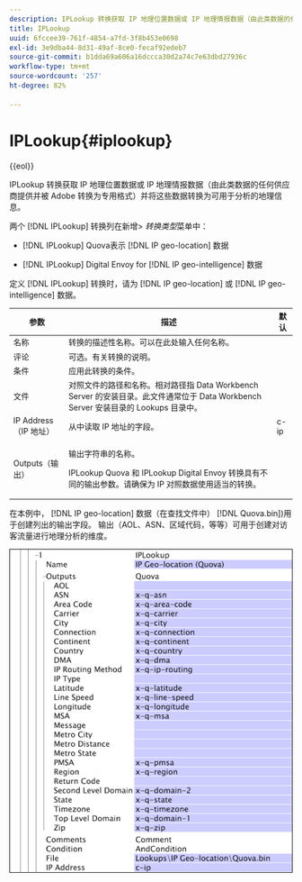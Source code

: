 ```yaml
---
description: IPLookup 转换获取 IP 地理位置数据或 IP 地理情报数据（由此类数据的任何供应商提供并被 Adobe 转换为专用格式）并将这些数据转换为可用于分析的地理信息。
title: IPLookup
uuid: 6fccee39-761f-4854-a7fd-3f8b453e0698
exl-id: 3e9dba44-8d31-49af-8ce0-fecaf92edeb7
source-git-commit: b1dda69a606a16dccca30d2a74c7e63dbd27936c
workflow-type: tm+mt
source-wordcount: '257'
ht-degree: 82%

---
```


# IPLookup{#iplookup}

{{eol}}

IPLookup 转换获取 IP 地理位置数据或 IP 地理情报数据（由此类数据的任何供应商提供并被 Adobe 转换为专用格式）并将这些数据转换为可用于分析的地理信息。

两个 [!DNL IPLookup] 转换列在新增> *转换类型*菜单中：

* [!DNL IPLookup] Quova表示 [!DNL IP geo-location] 数据

* [!DNL IPLookup] Digital Envoy for [!DNL IP geo-intelligence] 数据

定义 [!DNL IPLookup] 转换时，请为 [!DNL IP geo-location] 或 [!DNL IP geo-intelligence] 数据。

<table id="table_C438A30AB5E64160A5C486D6887B1D7E"> 
 <thead> 
  <tr> 
   <th colname="col1" class="entry"> 参数 </th> 
   <th colname="col2" class="entry"> 描述 </th> 
   <th colname="col3" class="entry"> 默认 </th> 
  </tr> 
 </thead>
 <tbody> 
  <tr> 
   <td colname="col1"> 名称 </td> 
   <td colname="col2"> 转换的描述性名称。可以在此处输入任何名称。 </td> 
   <td colname="col3"> </td> 
  </tr> 
  <tr> 
   <td colname="col1"> 评论 </td> 
   <td colname="col2"> 可选。有关转换的说明。 </td> 
   <td colname="col3"> </td> 
  </tr> 
  <tr> 
   <td colname="col1"> 条件 </td> 
   <td colname="col2"> 应用此转换的条件。 </td> 
   <td colname="col3"> </td> 
  </tr> 
  <tr> 
   <td colname="col1"> 文件 </td> 
   <td colname="col2"> 对照文件的路径和名称。相对路径指 Data Workbench Server 的安装目录。此文件通常位于 Data Workbench Server 安装目录的 Lookups 目录中。 </td> 
   <td colname="col3"> </td> 
  </tr> 
  <tr> 
   <td colname="col1"> IP Address（IP 地址） </td> 
   <td colname="col2"> 从中读取 IP 地址的字段。 </td> 
   <td colname="col3"> c-ip </td> 
  </tr> 
  <tr> 
   <td colname="col1"> Outputs（输出） </td> 
   <td colname="col2"> <p>输出字符串的名称。 </p> <p> <span class="wintitle">IPLookup</span> Quova 和 <span class="wintitle">IPLookup</span> Digital Envoy 转换具有不同的输出参数。请确保为 IP 对照数据使用适当的转换。 </p> </td> 
   <td colname="col3"> </td> 
  </tr> 
 </tbody> 
</table>

在本例中， [!DNL IP geo-location] 数据（在查找文件中） [!DNL Quova.bin])用于创建列出的输出字段。 输出（AOL、ASN、区域代码，等等）可用于创建对访客流量进行地理分析的维度。

![](assets/cfg_TransformationType_IPLookup.png)
